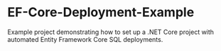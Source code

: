 # EF-Core-Deployment-Example
Example project demonstrating how to set up a .NET Core project with automated Entity Framework Core SQL deployments.
